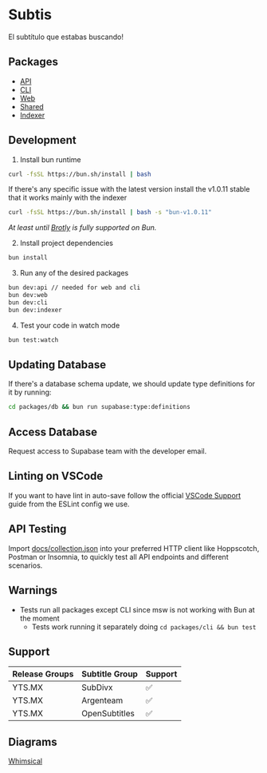 # Subtis

El subtítulo que estabas buscando!

## Packages

- [API](/packages/api/)
- [CLI](/packages/cli/)
- [Web](/packages/web/)
- [Shared](/packages/shared/)
- [Indexer](/packages/indexer/)

## Development

1. Install bun runtime

```bash
curl -fsSL https://bun.sh/install | bash
```

If there's any specific issue with the latest version install the v1.0.11 stable that it works mainly with the indexer

```bash
curl -fsSL https://bun.sh/install | bash -s "bun-v1.0.11"
```

_At least until [Brotly](https://github.com/oven-sh/bun/issues/267) is fully supported on Bun._

2. Install project dependencies

```bash
bun install
```

3. Run any of the desired packages

```bash
bun dev:api // needed for web and cli
bun dev:web
bun dev:cli
bun dev:indexer
```

4. Test your code in watch mode

```bash
bun test:watch
```

## Updating Database

If there's a database schema update, we should update type definitions for it by running:

```bash
cd packages/db && bun run supabase:type:definitions
```

## Access Database

Request access to Supabase team with the developer email.

## Linting on VSCode

If you want to have lint in auto-save follow the official [VSCode Support](https://github.com/antfu/eslint-config#vs-code-support-auto-fix) guide from the ESLint config we use.

## API Testing

Import [docs/collection.json](/docs/collection.json) into your preferred HTTP client like Hoppscotch, Postman or Insomnia, to quickly test all API endpoints and different scenarios.

## Warnings

- Tests run all packages except CLI since msw is not working with Bun at the moment
  - Tests work running it separately doing `cd packages/cli && bun test`

## Support

| Release Groups | Subtitle Group | Support |
| -------------- | -------------- | ------- |
| YTS.MX         | SubDivx        | ✅      |
| YTS.MX         | Argenteam      | ✅      |
| YTS.MX         | OpenSubtitles  | ✅      |

## Diagrams

[Whimsical](https://whimsical.com/Subtis-9VTuUJTU3KcGLHGbk19ioA)
